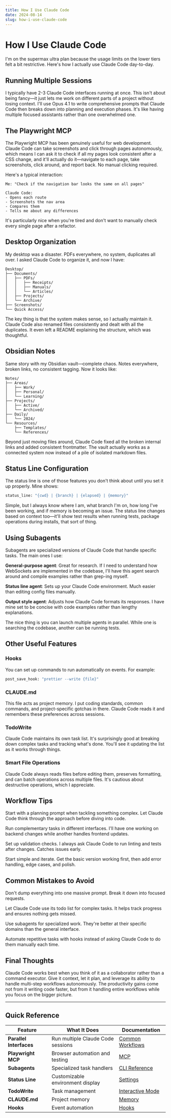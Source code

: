 ```yaml
---
title: How I Use Claude Code
date: 2024-08-14
slug: how-i-use-claude-code
---
```


# How I Use Claude Code

I'm on the supermax ultra plan because the usage limits on the lower tiers felt a bit restrictive. Here's how I actually use Claude Code day-to-day.

## Running Multiple Sessions

I typically have 2-3 Claude Code interfaces running at once. This isn't about being fancy—it just lets me work on different parts of a project without losing context. I'll use Opus 4.1 to write comprehensive prompts that Claude Code then breaks down into planning and execution phases. It's like having multiple focused assistants rather than one overwhelmed one.

## The Playwright MCP

The Playwright MCP has been genuinely useful for web development. Claude Code can take screenshots and click through pages autonomously, which means I can ask it to check if all my pages look consistent after a CSS change, and it'll actually do it—navigate to each page, take screenshots, click around, and report back. No manual clicking required.

Here's a typical interaction:

```
Me: "Check if the navigation bar looks the same on all pages"

Claude Code: 
- Opens each route
- Screenshots the nav area
- Compares them
- Tells me about any differences
```

It's particularly nice when you're tired and don't want to manually check every single page after a refactor.

## Desktop Organization

My desktop was a disaster. PDFs everywhere, no system, duplicates all over. I asked Claude Code to organize it, and now I have:

```
Desktop/
├── Documents/
│   ├── PDFs/
│   │   ├── Receipts/
│   │   ├── Manuals/
│   │   └── Articles/
│   ├── Projects/
│   └── Archive/
├── Screenshots/
└── Quick Access/
```

The key thing is that the system makes sense, so I actually maintain it. Claude Code also renamed files consistently and dealt with all the duplicates. It even left a README explaining the structure, which was thoughtful.

## Obsidian Notes

Same story with my Obsidian vault—complete chaos. Notes everywhere, broken links, no consistent tagging. Now it looks like:

```
Notes/
├── Areas/
│   ├── Work/
│   ├── Personal/
│   └── Learning/
├── Projects/
│   ├── Active/
│   └── Archived/
├── Daily/
│   └── 2024/
└── Resources/
    ├── Templates/
    └── References/
```

Beyond just moving files around, Claude Code fixed all the broken internal links and added consistent frontmatter. The vault actually works as a connected system now instead of a pile of isolated markdown files.

## Status Line Configuration

The status line is one of those features you don't think about until you set it up properly. Mine shows:

```bash
status_line: "{cwd} | {branch} | {elapsed} | {memory}"
```

Simple, but I always know where I am, what branch I'm on, how long I've been working, and if memory is becoming an issue. The status line changes based on context too—it'll show test results when running tests, package operations during installs, that sort of thing.

## Using Subagents

Subagents are specialized versions of Claude Code that handle specific tasks. The main ones I use:

**General-purpose agent**: Great for research. If I need to understand how WebSockets are implemented in the codebase, I'll have this agent search around and compile examples rather than grep-ing myself.

**Status line agent**: Sets up your Claude Code environment. Much easier than editing config files manually.

**Output style agent**: Adjusts how Claude Code formats its responses. I have mine set to be concise with code examples rather than lengthy explanations.

The nice thing is you can launch multiple agents in parallel. While one is searching the codebase, another can be running tests.

## Other Useful Features

### Hooks
You can set up commands to run automatically on events. For example:
```bash
post_save_hook: "prettier --write {file}"
```

### CLAUDE.md
This file acts as project memory. I put coding standards, common commands, and project-specific gotchas in there. Claude Code reads it and remembers these preferences across sessions.

### TodoWrite
Claude Code maintains its own task list. It's surprisingly good at breaking down complex tasks and tracking what's done. You'll see it updating the list as it works through things.

### Smart File Operations
Claude Code always reads files before editing them, preserves formatting, and can batch operations across multiple files. It's cautious about destructive operations, which I appreciate.

## Workflow Tips

Start with a planning prompt when tackling something complex. Let Claude Code think through the approach before diving into code.

Run complementary tasks in different interfaces. I'll have one working on backend changes while another handles frontend updates.

Set up validation checks. I always ask Claude Code to run linting and tests after changes. Catches issues early.

Start simple and iterate. Get the basic version working first, then add error handling, edge cases, and polish.

## Common Mistakes to Avoid

Don't dump everything into one massive prompt. Break it down into focused requests.

Let Claude Code use its todo list for complex tasks. It helps track progress and ensures nothing gets missed.

Use subagents for specialized work. They're better at their specific domains than the general interface.

Automate repetitive tasks with hooks instead of asking Claude Code to do them manually each time.

## Final Thoughts

Claude Code works best when you think of it as a collaborator rather than a command executor. Give it context, let it plan, and leverage its ability to handle multi-step workflows autonomously. The productivity gains come not from it writing code faster, but from it handling entire workflows while you focus on the bigger picture.

---

## Quick Reference

| Feature                 | What It Does                      | Documentation                                                                       |
| ----------------------- | --------------------------------- | ----------------------------------------------------------------------------------- |
| **Parallel Interfaces** | Run multiple Claude Code sessions | [Common Workflows](https://docs.anthropic.com/en/docs/claude-code/common-workflows) |
| **Playwright MCP**      | Browser automation and testing    | [MCP](https://docs.anthropic.com/en/docs/claude-code/mcp)                           |
| **Subagents**           | Specialized task handlers         | [CLI Reference](https://docs.anthropic.com/en/docs/claude-code/cli-reference)       |
| **Status Line**         | Customizable environment display  | [Settings](https://docs.anthropic.com/en/docs/claude-code/settings)                 |
| **TodoWrite**           | Task management                   | [Interactive Mode](https://docs.anthropic.com/en/docs/claude-code/interactive-mode) |
| **CLAUDE.md**           | Project memory                    | [Memory](https://docs.anthropic.com/en/docs/claude-code/memory)                     |
| **Hooks**               | Event automation                  | [Hooks](https://docs.anthropic.com/en/docs/claude-code/hooks)                       |